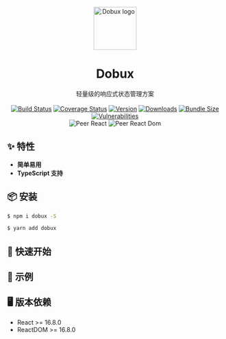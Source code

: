 <p align="center"><a href="https://github.com/kwai-efe/dobux/" target="_blank" rel="noopener noreferrer"><img width="100" src="https://static.yximgs.com/udata/pkg/ks-ad-fe/efe/dobux-logo.png" alt="Dobux logo"></a></p>

<h1 align="center">Dobux</h1>

<p align="center">
  轻量级的响应式状态管理方案
  <br><br>
  <a href="https://travis-ci.com/kwai-efe/dobux"><img src="https://travis-ci.com/kwai-efe/dobux.svg?branch=main" alt="Build Status"></a>
  <a href="https://codecov.io/gh/kwai-efe/dobux"><img src="https://codecov.io/gh/kwai-efe/dobux/branch/main/graph/badge.svg" alt="Coverage Status"></a>
  <a href="https://www.npmjs.com/package/dobux"><img src="https://img.shields.io/npm/v/dobux" alt="Version"></a>
  <a href="https://www.npmjs.com/package/dobux"><img src="https://img.shields.io/npm/dm/dobux" alt="Downloads"></a>
  <a href="https://img.shields.io/bundlephobia/minzip/dobux"><img src="https://img.shields.io/bundlephobia/minzip/dobux" alt="Bundle Size"></a>
  <a href="https://github.com/kwai-efe/dobux/"><img src="https://img.shields.io/snyk/vulnerabilities/npm/dobux" alt="Vulnerabilities"></a>
  <br>
  <img src="https://img.shields.io/npm/dependency-version/dobux/peer/react" alt="Peer React">
  <img src="https://img.shields.io/npm/dependency-version/dobux/peer/react-dom" alt="Peer React Dom">
</p>

## ✨ 特性

- **简单易用**
- **TypeScript 支持**

## 📦 安装

```bash
$ npm i dobux -S
```

```bash
$ yarn add dobux
```

## 🔨 快速开始

## 🔗 示例

## 🖥 版本依赖

- React >= 16.8.0
- ReactDOM >= 16.8.0
